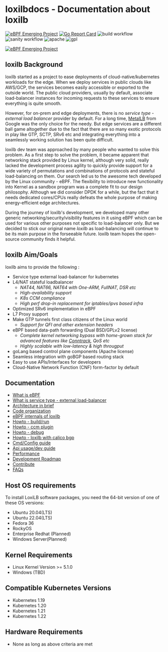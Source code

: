 # loxilbdocs - Documentation about loxilb

[![eBPF Emerging Project](https://img.shields.io/badge/ebpf.io-Emerging--Project-success)](https://ebpf.io/projects#loxilb) [![Go Report Card](https://goreportcard.com/badge/github.com/loxilb-io/loxilb)](https://goreportcard.com/report/github.com/loxilb-io/loxilb) ![build workflow](https://github.com/loxilb-io/loxilb/actions/workflows/docker-image.yml/badge.svg) ![sanity workflow](https://github.com/loxilb-io/loxilb/actions/workflows/basic-sanity.yml/badge.svg) ![apache](https://img.shields.io/badge/license-Apache-blue.svg) ![gpl](https://img.shields.io/badge/license-GPL-blue.svg)  

[![eBPF Emerging Project](photos/ebpflogo.png)](https://ebpf.io/projects#loxilb)

## loxilb Background 
loxilb started as a project to ease deployments of cloud-native/kubernetes workloads for the edge. When we deploy services in public clouds like AWS/GCP, the services becomes easily accessible or exported to the outside world. The public cloud providers, usually by default, associate load-balancer instances for incoming requests to these services to ensure everything is quite smooth. 

However, for on-prem and edge deployments, there is no *service type - external load balancer* provider by default. For a long time, [MetalLB](https://metallb.universe.tf/) from Google was the only choice for the needy. But edge services are a different ball game altogether due to the fact that there are so many exotic protocols in play like GTP, SCTP, SRv6 etc and integrating everything into a seamlessly working solution has been quite difficult.

loxilb dev team was approached by many people who wanted to solve this problem. As a first step to solve the problem, it became apparent that networking stack provided by Linux kernel, although very solid,  really lacked the development process agility to quickly provide support for a wide variety of permutations and combinations of protocols and stateful load-balancing on them. Our search led us to the awesome tech developed by the Linux community - eBPF. The flexibility to introduce new functionality into Kernel as a sandbox program was a complete fit to our design philosophy. Although we did consider DPDK for a while, but the fact that it needs dedicated cores/CPUs really defeats the whole purpose of making energy-efficient edge architectures.

During the journey of loxilb's development, we developed many other generic networking/security/visibility features in it using eBPF which can be used for various other purposes not specific to load-balancer only. But we decided to stick our original name *loxilb* as load-balancing will continue to be its main purpose in the forseeable future. loxilb team hopes the open-source community finds it helpful.

## loxilb Aim/Goals

loxilb aims to provide the following :

- Service type external load-balancer for kubernetes
- L4/NAT stateful loadbalancer
   - *NAT44, NAT66, NAT64 with One-ARM, FullNAT, DSR etc*
   - *High-availability support*
   - *K8s CCM compliance*
   - *High perf drop-in replacement for iptables/ipvs based infra*
-  Optimized SRv6 implementation in eBPF  
-  L7 Proxy support  
-  Make GTP tunnels first class citizens of the Linux world  
    - *Support for QFI and other extension headers*    
-  eBPF based data-path forwarding (Dual BSD/GPLv2 license)
    - *Complete kernel networking bypass with home-grown stack for advanced features like [Conntrack](https://thermalcircle.de/doku.php?id=blog:linux:connection_tracking_1_modules_and_hooks), QoS etc* 
    - *Highly scalable with low-latency & high througput*    
-  goLang based control plane components (Apache license)  
-  Seamless integration with goBGP based routing stack  
-  Easy to use APIs/Interfaces for developers
-  Cloud-Native Network Function (CNF) form-factor by default  

## Documentation

- [What is eBPF](ebpf.md)
- [What is service type - external load-balancer](lb.md)
- [Architecture in brief](arch.md)
- [Code organization](code.md)
- [eBPF internals of loxilb](loxilbebpf.md)
- [Howto - build/run](run.md)
- [Howto - ccm plugin](ccm.md)
- [Howto - debug](debugging.md)
- [Howto - loxilb with calico bgp](integrate_bgp_eng.md)
- [Cmd/Config guide](cmd.md)
- [Api usage/dev guide](api.md)
- [Performance](perf.md)
- [Development Roadmap](roadmap.md)
- [Contribute](contribute.md)
- [FAQs](faq.md)

## Host OS requirements  

To install LoxiLB software packages, you need the 64-bit version of one of these OS versions:  

* Ubuntu 20.04(LTS)   
* Ubuntu 22.04(LTS)   
* Fedora 36   
* RockyOS  
* Enterprise Redhat (Planned)  
* Windows Server(Planned)  

## Kernel Requirements  

* Linux Kernel Version >= 5.1.0  
* Windows (TBD)  

## Compatible Kubernetes Versions  

* Kubernetes 1.19  
* Kubernetes 1.20  
* Kubernetes 1.21  
* Kubernetes 1.22  

## Hardware Requirements  

* None as long as above criteria are met  
